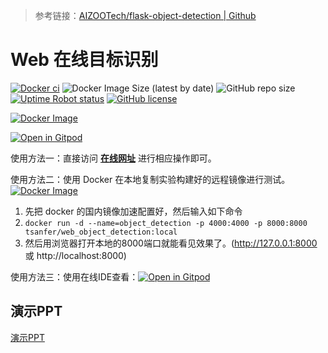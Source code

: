 
> 参考链接：[AIZOOTech/flask-object-detection | Github](https://github.com/AIZOOTech/flask-object-detection)

# Web 在线目标识别

[![Docker ci](https://github.com/Tsanfer/web_object_detection/actions/workflows/docker-publish.yml/badge.svg)](https://github.com/Tsanfer/web_object_detection/actions/workflows/docker-publish.yml)
![Docker Image Size (latest by date)](https://img.shields.io/docker/image-size/tsanfer/web_object_detection?label=Docker%20image%20size&sort=date)
![GitHub repo size](https://img.shields.io/github/repo-size/Tsanfer/web_object_detection)
[![Uptime Robot status](https://img.shields.io/uptimerobot/status/m788067363-2813a393b48f8d4bd77ebbdf?label=Web%20status)](https://stats.uptimerobot.com/BRvBpuVrpD/788067363)
[![GitHub license](https://img.shields.io/github/license/Tsanfer/web_object_detection)](https://github.com/Tsanfer/web_object_detection/blob/main/LICENSE)

[![Docker Image](https://img.shields.io/badge/Docker%20Image-2496ED?style=flat-square&logo=Docker&logoColor=white)](https://hub.docker.com/r/tsanfer/web_object_detection)

[![Open in Gitpod](https://img.shields.io/badge/Gitpod-ready--to--code-blue?logo=gitpod)](https://gitpod.io/#https://github.com/Tsanfer/web_object_detection)

使用方法一：直接访问 [**在线网址**](http://hpc.tsanfer.com:8000/) 进行相应操作即可。

使用方法二：使用 Docker 在本地复制实验构建好的远程镜像进行测试。 [![Docker Image](https://img.shields.io/badge/Docker%20Image-2496ED?style=flat-square&logo=Docker&logoColor=white)](https://hub.docker.com/r/tsanfer/web_object_detection)
1. 先把 docker 的国内镜像加速配置好，然后输入如下命令
2. `docker run -d --name=object_detection -p 4000:4000 -p 8000:8000 tsanfer/web_object_detection:local`
3. 然后用浏览器打开本地的8000端口就能看见效果了。(http://127.0.0.1:8000 或 http://localhost:8000)

使用方法三：使用在线IDE查看：[![Open in Gitpod](https://img.shields.io/badge/Gitpod-ready--to--code-blue?logo=gitpod)](https://gitpod.io/#https://github.com/Tsanfer/web_object_detection)

## 演示PPT
[演示PPT](https://show.zohopublic.com.cn/publish/vo1t583c9d53630cf48e3a4deb802392860c2)
